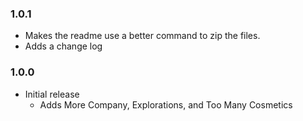 ### 1.0.1
- Makes the readme use a better command to zip the files. 
- Adds a change log

### 1.0.0
- Initial release
    - Adds More Company, Explorations, and Too Many Cosmetics 